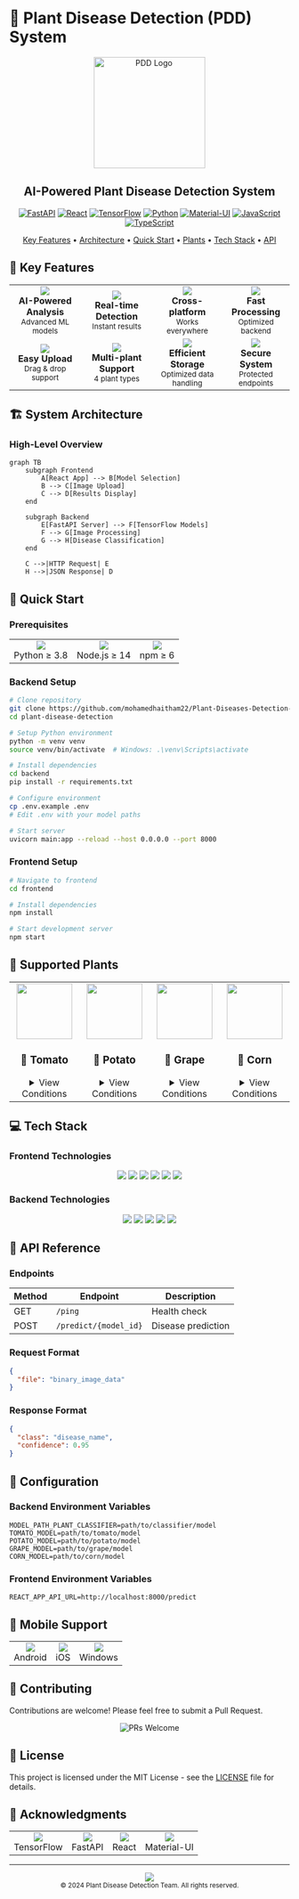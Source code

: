 # 🌿 Plant Disease Detection (PDD) System

<div align="center">
  <img src="frontend/src/logo.PNG" alt="PDD Logo" width="200"/>
  
  <h2>AI-Powered Plant Disease Detection System</h2>

  [![FastAPI](https://img.shields.io/badge/FastAPI-005571?style=for-the-badge&logo=fastapi)](https://fastapi.tiangolo.com/)
  [![React](https://img.shields.io/badge/React-20232A?style=for-the-badge&logo=react&logoColor=61DAFB)](https://reactjs.org/)
  [![TensorFlow](https://img.shields.io/badge/TensorFlow-FF6F00?style=for-the-badge&logo=tensorflow&logoColor=white)](https://www.tensorflow.org/)
  [![Python](https://img.shields.io/badge/Python-3776AB?style=for-the-badge&logo=python&logoColor=white)](https://www.python.org/)
  [![Material-UI](https://img.shields.io/badge/Material--UI-0081CB?style=for-the-badge&logo=material-ui&logoColor=white)](https://material-ui.com/)
  [![JavaScript](https://img.shields.io/badge/JavaScript-F7DF1E?style=for-the-badge&logo=javascript&logoColor=black)](https://developer.mozilla.org/en-US/docs/Web/JavaScript)
  [![TypeScript](https://img.shields.io/badge/TypeScript-007ACC?style=for-the-badge&logo=typescript&logoColor=white)](https://www.typescriptlang.org/)

  <p align="center">
    <a href="#-key-features">Key Features</a> •
    <a href="#-system-architecture">Architecture</a> •
    <a href="#-quick-start">Quick Start</a> •
    <a href="#-supported-plants">Plants</a> •
    <a href="#-tech-stack">Tech Stack</a> •
    <a href="#-api-reference">API</a>
  </p>
</div>

## 🌟 Key Features

<div align="center">
  <table>
    <tr>
      <td align="center">
        <img src="https://img.icons8.com/fluency/48/000000/artificial-intelligence.png"/><br/>
        <b>AI-Powered Analysis</b><br/>
        <sub>Advanced ML models</sub>
      </td>
      <td align="center">
        <img src="https://img.icons8.com/fluency/48/000000/camera.png"/><br/>
        <b>Real-time Detection</b><br/>
        <sub>Instant results</sub>
      </td>
      <td align="center">
        <img src="https://img.icons8.com/fluency/48/000000/multiple-devices.png"/><br/>
        <b>Cross-platform</b><br/>
        <sub>Works everywhere</sub>
      </td>
      <td align="center">
        <img src="https://img.icons8.com/fluency/48/000000/cloud-sync.png"/><br/>
        <b>Fast Processing</b><br/>
        <sub>Optimized backend</sub>
      </td>
    </tr>
    <tr>
      <td align="center">
        <img src="https://img.icons8.com/fluency/48/000000/upload-to-cloud.png"/><br/>
        <b>Easy Upload</b><br/>
        <sub>Drag & drop support</sub>
      </td>
      <td align="center">
        <img src="https://img.icons8.com/fluency/48/000000/plant-under-sun.png"/><br/>
        <b>Multi-plant Support</b><br/>
        <sub>4 plant types</sub>
      </td>
      <td align="center">
        <img src="https://img.icons8.com/fluency/48/000000/database.png"/><br/>
        <b>Efficient Storage</b><br/>
        <sub>Optimized data handling</sub>
      </td>
      <td align="center">
        <img src="https://img.icons8.com/fluency/48/000000/security-checked.png"/><br/>
        <b>Secure System</b><br/>
        <sub>Protected endpoints</sub>
      </td>
    </tr>
  </table>
</div>

## 🏗 System Architecture

### High-Level Overview
```mermaid
graph TB
    subgraph Frontend
        A[React App] --> B[Model Selection]
        B --> C[Image Upload]
        C --> D[Results Display]
    end
    
    subgraph Backend
        E[FastAPI Server] --> F[TensorFlow Models]
        F --> G[Image Processing]
        G --> H[Disease Classification]
    end
    
    C -->|HTTP Request| E
    H -->|JSON Response| D
```

## 🚀 Quick Start

### Prerequisites
<div align="center">
  <table>
    <tr>
      <td align="center">
        <img src="https://img.icons8.com/color/48/000000/python.png"/><br/>
        Python ≥ 3.8
      </td>
      <td align="center">
        <img src="https://img.icons8.com/color/48/000000/nodejs.png"/><br/>
        Node.js ≥ 14
      </td>
      <td align="center">
        <img src="https://img.icons8.com/color/48/000000/npm.png"/><br/>
        npm ≥ 6
      </td>
    </tr>
  </table>
</div>

### Backend Setup
```bash
# Clone repository
git clone https://github.com/mohamedhaitham22/Plant-Diseases-Detection-using-CNN.git
cd plant-disease-detection

# Setup Python environment
python -m venv venv
source venv/bin/activate  # Windows: .\venv\Scripts\activate

# Install dependencies
cd backend
pip install -r requirements.txt

# Configure environment
cp .env.example .env
# Edit .env with your model paths

# Start server
uvicorn main:app --reload --host 0.0.0.0 --port 8000
```

### Frontend Setup
```bash
# Navigate to frontend
cd frontend

# Install dependencies
npm install

# Start development server
npm start
```

## 🌿 Supported Plants

<div align="center">
  <table>
    <tr>
      <td align="center" width="200">
        <img src="frontend/src/plantIcons/PlantIcon1.png" width="100"/><br/>
        <h3>🍅 Tomato</h3>
        <details>
          <summary>View Conditions</summary>
          • Bacterial spot<br/>
          • Early blight<br/>
          • Late blight<br/>
          • Leaf Mold<br/>
          • Septoria leaf spot<br/>
          • Spider mites<br/>
          • Yellow Leaf Curl Virus<br/>
          • Target Spot<br/>
          • Mosaic virus<br/>
          • Healthy
        </details>
      </td>
      <td align="center" width="200">
        <img src="frontend/src/plantIcons/PlantIcon2.png" width="100"/><br/>
        <h3>🥔 Potato</h3>
        <details>
          <summary>View Conditions</summary>
          • Early blight<br/>
          • Late blight<br/>
          • Healthy
        </details>
      </td>
      <td align="center" width="200">
        <img src="frontend/src/plantIcons/PlantIcon3.png" width="100"/><br/>
        <h3>🍇 Grape</h3>
        <details>
          <summary>View Conditions</summary>
          • Black rot<br/>
          • Esca (Black Measles)<br/>
          • Leaf blight<br/>
          • Healthy
        </details>
      </td>
      <td align="center" width="200">
        <img src="frontend/src/plantIcons/PlantIcon4.png" width="100"/><br/>
        <h3>🌽 Corn</h3>
        <details>
          <summary>View Conditions</summary>
          • Cercospora leaf spot<br/>
          • Common rust<br/>
          • Northern Leaf Blight<br/>
          • Healthy
        </details>
      </td>
    </tr>
  </table>
</div>

## 💻 Tech Stack

### Frontend Technologies
<div align="center">
  <img src="https://img.shields.io/badge/React-61DAFB?style=for-the-badge&logo=react&logoColor=black"/>
  <img src="https://img.shields.io/badge/Material--UI-0081CB?style=for-the-badge&logo=material-ui&logoColor=white"/>
  <img src="https://img.shields.io/badge/React_Router-CA4245?style=for-the-badge&logo=react-router&logoColor=white"/>
  <img src="https://img.shields.io/badge/JavaScript-F7DF1E?style=for-the-badge&logo=javascript&logoColor=black"/>
  <img src="https://img.shields.io/badge/CSS3-1572B6?style=for-the-badge&logo=css3&logoColor=white"/>
  <img src="https://img.shields.io/badge/HTML5-E34F26?style=for-the-badge&logo=html5&logoColor=white"/>
</div>

### Backend Technologies
<div align="center">
  <img src="https://img.shields.io/badge/FastAPI-005571?style=for-the-badge&logo=fastapi"/>
  <img src="https://img.shields.io/badge/Python-3776AB?style=for-the-badge&logo=python&logoColor=white"/>
  <img src="https://img.shields.io/badge/TensorFlow-FF6F00?style=for-the-badge&logo=tensorflow&logoColor=white"/>
  <img src="https://img.shields.io/badge/Uvicorn-2F2F2F?style=for-the-badge&logo=gunicorn&logoColor=white"/>
  <img src="https://img.shields.io/badge/PIL-11557C?style=for-the-badge&logo=python&logoColor=white"/>
</div>

## 📡 API Reference

### Endpoints

| Method | Endpoint | Description |
|--------|----------|-------------|
| GET | `/ping` | Health check |
| POST | `/predict/{model_id}` | Disease prediction |

### Request Format
```json
{
  "file": "binary_image_data"
}
```

### Response Format
```json
{
  "class": "disease_name",
  "confidence": 0.95
}
```

## 🔧 Configuration

### Backend Environment Variables
```env
MODEL_PATH_PLANT_CLASSIFIER=path/to/classifier/model
TOMATO_MODEL=path/to/tomato/model
POTATO_MODEL=path/to/potato/model
GRAPE_MODEL=path/to/grape/model
CORN_MODEL=path/to/corn/model
```

### Frontend Environment Variables
```env
REACT_APP_API_URL=http://localhost:8000/predict
```

## 📱 Mobile Support

<div align="center">
  <table>
    <tr>
      <td align="center">
        <img src="https://img.icons8.com/fluency/48/000000/android-os.png"/><br/>
        Android
      </td>
      <td align="center">
        <img src="https://img.icons8.com/fluency/48/000000/mac-os.png"/><br/>
        iOS
      </td>
      <td align="center">
        <img src="https://img.icons8.com/fluency/48/000000/windows-10.png"/><br/>
        Windows
      </td>
    </tr>
  </table>
</div>

## 🤝 Contributing

Contributions are welcome! Please feel free to submit a Pull Request.

<div align="center">
  <img src="https://img.shields.io/badge/PRs-welcome-brightgreen.svg?style=for-the-badge" alt="PRs Welcome"/>
</div>

## 📄 License

This project is licensed under the MIT License - see the [LICENSE](LICENSE) file for details.

## 🙏 Acknowledgments

<div align="center">
  <table>
    <tr>
      <td align="center">
        <img src="https://img.icons8.com/color/48/000000/tensorflow.png"/><br/>
        TensorFlow
      </td>
      <td align="center">
        <img src="https://img.icons8.com/color/48/000000/api-settings.png"/><br/>
        FastAPI
      </td>
      <td align="center">
        <img src="https://img.icons8.com/color/48/000000/react-native.png"/><br/>
        React
      </td>
      <td align="center">
        <img src="https://img.icons8.com/color/48/000000/material-ui.png"/><br/>
        Material-UI
      </td>
    </tr>
  </table>
</div>

---

<div align="center">
  <img src="https://img.shields.io/badge/Made%20with-🌿%20and%20❤️-green?style=for-the-badge"/>
  <br/>
  <sub>© 2024 Plant Disease Detection Team. All rights reserved.</sub>
</div>

